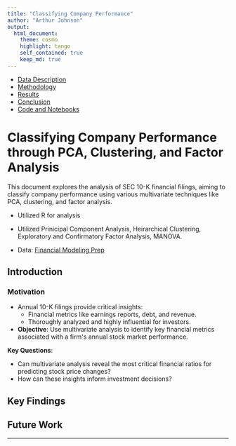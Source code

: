 ```yaml
---
title: "Classifying Company Performance"
author: "Arthur Johnson"
output: 
  html_document:
    theme: cosmo
    highlight: tango
    self_contained: true
    keep_md: true
---
```


- [Data Description](data.md)
- [Methodology](methodology.md)
- [Results](results.md)
- [Conclusion](conclusions.md)
- [Code and Notebooks](https://github.com/arthurjohnson2026/statsfinal.github.io)



# Classifying Company Performance through PCA, Clustering, and Factor Analysis

This document explores the analysis of SEC 10-K financial filings, aiming to classify company performance using various multivariate techniques like PCA, clustering, and factor analysis.

- Utilized R for analysis

- Utilized Prinicipal Component Analysis, Heirarchical Clustering, Exploratory and Confirmatory Factor Analysis, MANOVA.

- Data: [Financial Modeling Prep](https://site.financialmodelingprep.com/)

## Introduction

### Motivation

- Annual 10-K filings provide critical insights:
  - Financial metrics like earnings reports, debt, and revenue.
  - Thoroughly analyzed and highly influential for investors.
- **Objective**: Use multivariate analysis to identify key financial metrics associated with a firm's annual stock market performance.

**Key Questions**:
- Can multivariate analysis reveal the most critical financial ratios for predicting stock price changes?
- How can these insights inform investment decisions?

## Key Findings

## Future Work



---
